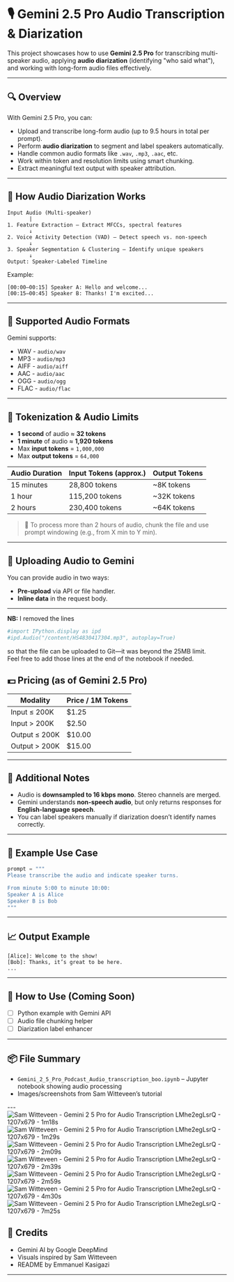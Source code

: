 
# 🎙️ Gemini 2.5 Pro Audio Transcription & Diarization

This project showcases how to use **Gemini 2.5 Pro** for transcribing multi-speaker audio, applying **audio diarization** (identifying "who said what"), and working with long-form audio files effectively.

---

## 🔍 Overview

With Gemini 2.5 Pro, you can:

- Upload and transcribe long-form audio (up to 9.5 hours in total per prompt).
- Perform **audio diarization** to segment and label speakers automatically.
- Handle common audio formats like `.wav`, `.mp3`, `.aac`, etc.
- Work within token and resolution limits using smart chunking.
- Extract meaningful text output with speaker attribution.

---

## 🧠 How Audio Diarization Works

```
Input Audio (Multi-speaker)
       |
1. Feature Extraction — Extract MFCCs, spectral features
       ↓
2. Voice Activity Detection (VAD) — Detect speech vs. non-speech
       ↓
3. Speaker Segmentation & Clustering — Identify unique speakers
       ↓
Output: Speaker-Labeled Timeline
```

Example:
```
[00:00–00:15] Speaker A: Hello and welcome...
[00:15–00:45] Speaker B: Thanks! I'm excited...
```

---

## 📁 Supported Audio Formats

Gemini supports:

- WAV - `audio/wav`
- MP3 - `audio/mp3`
- AIFF - `audio/aiff`
- AAC - `audio/aac`
- OGG - `audio/ogg`
- FLAC - `audio/flac`

---

## 🧩 Tokenization & Audio Limits

- **1 second** of audio ≈ **32 tokens**
- **1 minute** of audio ≈ **1,920 tokens**
- Max **input tokens** = `1,000,000`
- Max **output tokens** = `64,000`

| Audio Duration | Input Tokens (approx.) | Output Tokens |
|----------------|------------------------|----------------|
| 15 minutes     | 28,800 tokens           | ~8K tokens     |
| 1 hour         | 115,200 tokens          | ~32K tokens    |
| 2 hours        | 230,400 tokens          | ~64K tokens    |

> 🔁 To process more than 2 hours of audio, chunk the file and use prompt windowing (e.g., from X min to Y min).

---

## 💾 Uploading Audio to Gemini

You can provide audio in two ways:

- **Pre-upload** via API or file handler.
- **Inline data** in the request body.
---

**NB:** I removed the lines  
```python  
#import IPython.display as ipd  
#ipd.Audio("/content/HS4830417304.mp3", autoplay=True)  
```  
so that the file can be uploaded to Git—it was beyond the 25MB limit.  
Feel free to add those lines at the end of the notebook if needed.

## 💵 Pricing (as of Gemini 2.5 Pro)

| Modality         | Price / 1M Tokens |
|------------------|------------------|
| Input ≤ 200K     | $1.25            |
| Input > 200K     | $2.50            |
| Output ≤ 200K    | $10.00           |
| Output > 200K    | $15.00           |

---

## 🧪 Additional Notes

- Audio is **downsampled to 16 kbps mono**. Stereo channels are merged.
- Gemini understands **non-speech audio**, but only returns responses for **English-language speech**.
- You can label speakers manually if diarization doesn’t identify names correctly.

---

## 🧰 Example Use Case

```python
prompt = """
Please transcribe the audio and indicate speaker turns.

From minute 5:00 to minute 10:00:
Speaker A is Alice
Speaker B is Bob
"""
```

---

## 📈 Output Example

```
[Alice]: Welcome to the show!
[Bob]: Thanks, it’s great to be here.
...
```

---

## 🚀 How to Use (Coming Soon)

- [ ] Python example with Gemini API
- [ ] Audio file chunking helper
- [ ] Diarization label enhancer

---

## 📦 File Summary

- `Gemini_2_5_Pro_Podcast_Audio_transcription_boo.ipynb` – Jupyter notebook showing audio processing
- Images/screenshots from Sam Witteveen’s tutorial

---![Sam Witteveen - Gemini 2 5 Pro for Audio Transcription  LMhe2egLsrQ - 1207x679 - 1m18s](https://github.com/user-attachments/assets/117a624a-6a3b-4c02-b857-25acef20b843)
![Sam Witteveen - Gemini 2 5 Pro for Audio Transcription  LMhe2egLsrQ - 1207x679 - 1m29s](https://github.com/user-attachments/assets/210e9938-4032-4dc8-9227-71facc6413c1)
![Sam Witteveen - Gemini 2 5 Pro for Audio Transcription  LMhe2egLsrQ - 1207x679 - 2m09s](https://github.com/user-attachments/assets/6b7fe94b-e3a6-42f9-82f2-1a6f2da882a6)
![Sam Witteveen - Gemini 2 5 Pro for Audio Transcription  LMhe2egLsrQ - 1207x679 - 2m39s](https://github.com/user-attachments/assets/7d3cea41-3bd1-4767-b913-8d3ed37784d1)
![Sam Witteveen - Gemini 2 5 Pro for Audio Transcription  LMhe2egLsrQ - 1207x679 - 2m59s](https://github.com/user-attachments/assets/f80f561f-6ea9-45fa-803e-72e75224545a)
![Sam Witteveen - Gemini 2 5 Pro for Audio Transcription  LMhe2egLsrQ - 1207x679 - 4m30s](https://github.com/user-attachments/assets/653e4af8-9953-4bc8-8e86-e555370090fa)
![Sam Witteveen - Gemini 2 5 Pro for Audio Transcription  LMhe2egLsrQ - 1207x679 - 7m25s](https://github.com/user-attachments/assets/979a6861-e088-4377-8bd8-c679e6dcefaa)


## 👤 Credits

- Gemini AI by Google DeepMind
- Visuals inspired by Sam Witteveen
- README by Emmanuel Kasigazi

---
